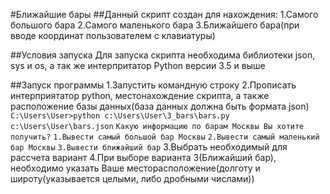 #Ближайшие бары
##Данный скрипт создан для нахождения:
1.Самого большого бара
2.Самого маленького бара
3.Ближайшего бара(при вводе координат пользователем с клавиатуры)

##Условия запуска
Для запуска скрипта необходима библиотеки json, sys и os, а так же интерпритатор Python версии 3.5 и выше

##Запуск программы
1.Запустить командную строку
2.Прописать интерприятатор python, местонахождение скрипта, а также расположение базы данных(база данных должна быть формата json)
```C:\Users\User>python c:\Users\User\3_bars\bars.py c:\Users\User\bars.json```
```Какую информацию по барам Москвы Вы хотите получить?```
```1.Вывести самый большой бар Москвы```
```2.Вывести самый маленький бар Москвы```
```3.Вывести ближайший бар```
3.Выбрать необходимый для рассчета вариант
4.При выборе варианта 3(Ближайший бар), необходимо указать Ваше месторасположение(долготу и широту(указывается целыми, либо дробными числами))

